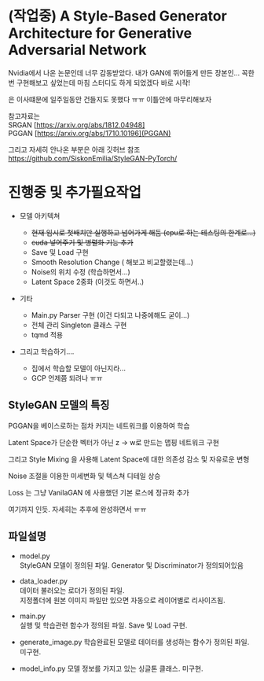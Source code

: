 # (작업중) A Style-Based Generator Architecture for Generative Adversarial Network

Nvidia에서 나온 논문인데 너무 감동받았다.
내가 GAN에 뛰어들게 만든 장본인... 꼭한번 구현해보고 싶었는데
마침 스터디도 하게 되었겠다 바로 시작!


은 이사떄문에 일주일동안 건들지도 못했다 ㅠㅠ
이틀안에 마무리해보자

참고자료는  
SRGAN [https://arxiv.org/abs/1812.04948]   
PGGAN [https://arxiv.org/abs/1710.10196](PGGAN)  

그리고 자세히 안나온 부분은 아래 깃허브 참조  
https://github.com/SiskonEmilia/StyleGAN-PyTorch/



# 진행중 및 추가필요작업
 - 모델 아키텍쳐
   - ~~현재 임시로 첫배치만 실행하고 넘어가게 해둠 (cpu로 하는 테스팅의 한계로...)~~
   - ~~cuda 넣어주기 및 병렬화 기능 추가~~
   - Save 및 Load 구현
   - Smooth Resolution Change ( 해보고 비교할랬는데...)
   - Noise의 위치 수정 (학습하면서...)
   - Latent Space 2중화 (이것도 하면서..)

 - 기타 
    - Main.py Parser 구현 (이건 다되고 나중에해도 굳이...)
    - 전체 관리 Singleton 클래스 구현
    - tqmd 적용

 - 그리고 학습하기.... 
    - 집에서 학습할 모델이 아닌지라...
    - GCP 언제쯤 되려나 ㅠㅠ














## StyleGAN 모델의 특징

PGGAN을 베이스로하는 점차 커지는 네트워크를 이용하여 학습

Latent Space가 단순한 벡터가 아닌 z -> w로 만드는 맵핑 네트워크 구현

그리고 Style Mixing 을 사용해 Latent Space에 대한 의존성 감소 및 자유로운 변형 

Noise 조절을 이용한 미세변화 및 텍스쳐 디테일 상승



Loss 는 그냥 VanilaGAN 에 사용했던 기본 로스에 정규화 추가


여기까지 인듯. 자세히는 추후에 완성하면서 ㅠㅠ


## 파일설명

- model.py  
StyleGAN 모델이 정의된 파일.
Generator 및 Discriminator가 정의되어있음  

- data_loader.py  
데이터 불러오는 로더가 정의된 파일.  
지정폴더에 원본 이미지 파일만 있으면 자동으로 레이어별로 리사이즈됨.

- main.py  
실행 및 학습관련 함수가 정의된 파일.
Save 및 Load 구현.

- generate_image.py
학습완료된 모델로 데이터를 생성하는 함수가 정의된 파일. 미구현.

- model_info.py
모델 정보를 가지고 있는 싱글톤 클래스.
미구현.

